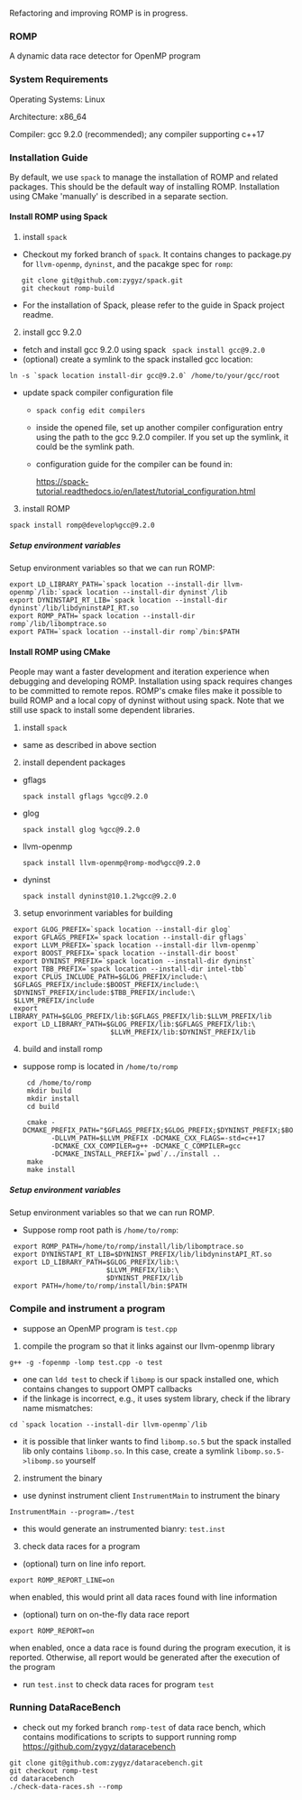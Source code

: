 Refactoring and improving ROMP is in progress.

### ROMP 
A dynamic data race detector for OpenMP program 

### System Requirements
Operating Systems: Linux

Architecture: x86_64

Compiler: gcc 9.2.0 (recommended); any compiler supporting c++17

### Installation Guide

By default, we use `spack` to manage the installation of ROMP and related packages.
This should be the default way of installing ROMP. Installation using CMake 'manually' 
is described in a separate section.

#### Install ROMP using Spack

1. install `spack`
* Checkout my forked branch of `spack`. It contains changes to package.py for `llvm-openmp`, `dyninst`, and 
the pacakge spec for `romp`:

```
   git clone git@github.com:zygyz/spack.git
   git checkout romp-build
```
* For the installation of Spack, please refer to the guide in Spack project readme. 

2. install gcc 9.2.0
* fetch and install gcc 9.2.0 using spack 
 ``` spack install gcc@9.2.0```
* (optional) create a symlink to the spack installed gcc location: 
 ```
 ln -s `spack location install-dir gcc@9.2.0` /home/to/your/gcc/root
 ```
* update spack compiler configuration file 
  * `spack config edit compilers`
  * inside the opened file, set up another compiler configuration entry using 
  the path to the gcc 9.2.0 compiler. If you set up the symlink, it could be the symlink path. 
  * configuration guide for the compiler can be found in: 
    
    https://spack-tutorial.readthedocs.io/en/latest/tutorial_configuration.html
    
3. install ROMP
  ```
  spack install romp@develop%gcc@9.2.0
  ```
##### Setup environment variables 
 Setup environment variables so that we can run ROMP:
 ```
 export LD_LIBRARY_PATH=`spack location --install-dir llvm-openmp`/lib:`spack location --install-dir dyninst`/lib
 export DYNINSTAPI_RT_LIB=`spack location --install-dir dyninst`/lib/libdyninstAPI_RT.so
 export ROMP_PATH=`spack location --install-dir romp`/lib/libomptrace.so
 export PATH=`spack location --install-dir romp`/bin:$PATH
 ```
#### Install ROMP using CMake
People may want a faster development and iteration experience when debugging and developing ROMP. Installation using 
spack requires changes to be committed to remote repos. ROMP's cmake files make it possible to build ROMP and a local copy of dyninst without using spack. Note that we still use spack to install some dependent libraries.

1. install `spack`
*  same as described in above section
2. install dependent packages
* gflags
  ``` 
  spack install gflags %gcc@9.2.0
  ```
* glog
  ```
  spack install glog %gcc@9.2.0
  ```
* llvm-openmp
  ```
  spack install llvm-openmp@romp-mod%gcc@9.2.0
  ```
* dyninst
  ```
  spack install dyninst@10.1.2%gcc@9.2.0
  ``` 
3. setup envorinment variables for building
  ```
   export GLOG_PREFIX=`spack location --install-dir glog`
   export GFLAGS_PREFIX=`spack location --install-dir gflags`
   export LLVM_PREFIX=`spack location --install-dir llvm-openmp`
   export BOOST_PREFIX=`spack location --install-dir boost`
   export DYNINST_PREFIX=`spack location --install-dir dyninst`
   export TBB_PREFIX=`spack location --install-dir intel-tbb`
   export CPLUS_INCLUDE_PATH=$GLOG_PREFIX/include:\
   $GFLAGS_PREFIX/include:$BOOST_PREFIX/include:\
   $DYNINST_PREFIX/include:$TBB_PREFIX/include:\
   $LLVM_PREFIX/include
   export LIBRARY_PATH=$GLOG_PREFIX/lib:$GFLAGS_PREFIX/lib:$LLVM_PREFIX/lib
   export LD_LIBRARY_PATH=$GLOG_PREFIX/lib:$GFLAGS_PREFIX/lib:\
                           $LLVM_PREFIX/lib:$DYNINST_PREFIX/lib

  ```
4. build and install romp
* suppose romp is located in `/home/to/romp`
  ```
   cd /home/to/romp
   mkdir build
   mkdir install
   cd build
         
   cmake -DCMAKE_PREFIX_PATH="$GFLAGS_PREFIX;$GLOG_PREFIX;$DYNINST_PREFIX;$BOOST_PREFIX"
         -DLLVM_PATH=$LLVM_PREFIX -DCMAKE_CXX_FLAGS=-std=c++17 
         -DCMAKE_CXX_COMPILER=g++ -DCMAKE_C_COMPILER=gcc 
         -DCMAKE_INSTALL_PREFIX=`pwd`/../install ..
   make
   make install
  ```
##### Setup environment variables 
Setup environment variables so that we can run ROMP. 
* Suppose romp root path is `/home/to/romp`:
```
 export ROMP_PATH=/home/to/romp/install/lib/libomptrace.so
 export DYNINSTAPI_RT_LIB=$DYNINST_PREFIX/lib/libdyninstAPI_RT.so
 export LD_LIBRARY_PATH=$GLOG_PREFIX/lib:\
                        $LLVM_PREFIX/lib:\
                        $DYNINST_PREFIX/lib
 export PATH=/home/to/romp/install/bin:$PATH
```

### Compile and instrument a program
* suppose an OpenMP program is `test.cpp`
1. compile the program so that it links against our llvm-openmp library
```
g++ -g -fopenmp -lomp test.cpp -o test
```
* one can `ldd test` to check if `libomp` is our spack installed one, which contains changes to support OMPT callbacks
* if the linkage is incorrect, e.g., it uses system library, check if the library name mismatches:
```
cd `spack location --install-dir llvm-openmp`/lib
```
* it is possible that linker wants to find `libomp.so.5` but the spack installed lib only contains `libomp.so`. In this case, create a symlink `libomp.so.5->libomp.so` yourself

2. instrument the binary
* use dyninst instrument client `InstrumentMain` to instrument the binary
```
InstrumentMain --program=./test
```
* this would generate an instrumented bianry: `test.inst`
3. check data races for a program
* (optional) turn on line info report.
```
export ROMP_REPORT_LINE=on
```
when enabled, this would print all data races found with line information
* (optional) turn on on-the-fly data race report
```
export ROMP_REPORT=on
```
when enabled, once a data race is found during the program execution, it is reported. Otherwise,
all report would be generated after the execution of the program
* run `test.inst` to check data races for program `test`

### Running DataRaceBench
* check out my forked branch `romp-test` of data race bench, which contains modifications to scripts to support running romp
 https://github.com/zygyz/dataracebench 
```
git clone git@github.com:zygyz/dataracebench.git
git checkout romp-test
cd dataracebench
./check-data-races.sh --romp
```
